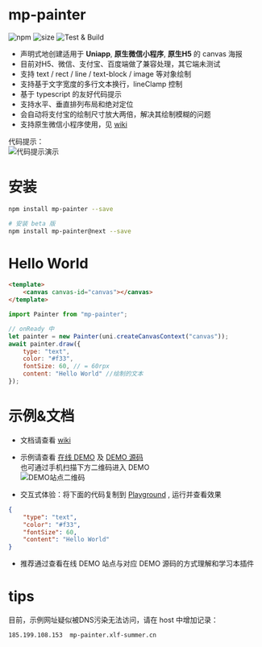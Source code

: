 mp-painter
===
![npm](https://img.shields.io/npm/v/mp-painter)
![size](https://img.shields.io/badge/bundle%20size-17.4%20kB-brightgreen)
![Test & Build](https://github.com/xlfsummer/mp-painter/actions/workflows/main.yml/badge.svg)
- 声明式地创建适用于 **Uniapp**, **原生微信小程序**, **原生H5** 的 canvas 海报
- 目前对H5、微信、支付宝、百度端做了兼容处理，其它端未测试
- 支持 text / rect / line / text-block / image 等对象绘制
- 支持基于文字宽度的多行文本换行，lineClamp 控制
- 基于 typescript 的友好代码提示
- 支持水平、垂直排列布局和绝对定位
- 会自动将支付宝的绘制尺寸放大两倍，解决其绘制模糊的问题
- 支持原生微信小程序使用，见 [wiki](https://github.com/xlfsummer/mp-painter/wiki/%E5%9C%A8%E5%8E%9F%E7%94%9F%E5%BE%AE%E4%BF%A1%E5%B0%8F%E7%A8%8B%E5%BA%8F%E4%B8%AD%E4%BD%BF%E7%94%A8)

代码提示：  
![代码提示演示](https://raw.githubusercontent.com/wiki/xlfsummer/mp-painter/assets/IntelliSense.gif)

安装
===
```bash
npm install mp-painter --save

# 安装 beta 版
npm install mp-painter@next --save
```

Hello World
===
```html
<template>
    <canvas canvas-id="canvas"></canvas>
</template>
```
```js
import Painter from "mp-painter";

// onReady 中
let painter = new Painter(uni.createCanvasContext("canvas"));
await painter.draw({
    type: "text",
    color: "#f33",
    fontSize: 60, // = 60rpx
    content: "Hello World" //绘制的文本
});
```
示例&文档
===
- 文档请查看 [wiki](https://github.com/xlfsummer/mp-painter/wiki)
- 示例请查看 [在线 DEMO](http://mp-painter.xlf-summer.cn/) 及 [DEMO 源码](https://github.com/xlfsummer/mp-painter/tree/master/example/src/pages)  
也可通过手机扫描下方二维码进入 DEMO  
![DEMO站点二维码](https://api.qrserver.com/v1/create-qr-code/?size=150x150&data=https://mp-painter.xlf-summer.cn/)

- 交互式体验：将下面的代码复制到 [Playground](https://mp-painter.xlf-summer.cn/#/pages/playground/playground) , 运行并查看效果
```json
{
    "type": "text",
    "color": "#f33",
    "fontSize": 60,
    "content": "Hello World"
}
```

- 推荐通过查看在线 DEMO 站点与对应 DEMO 源码的方式理解和学习本插件

tips
===
目前，示例网址疑似被DNS污染无法访问，请在 host 中增加记录：
```
185.199.108.153  mp-painter.xlf-summer.cn
```

